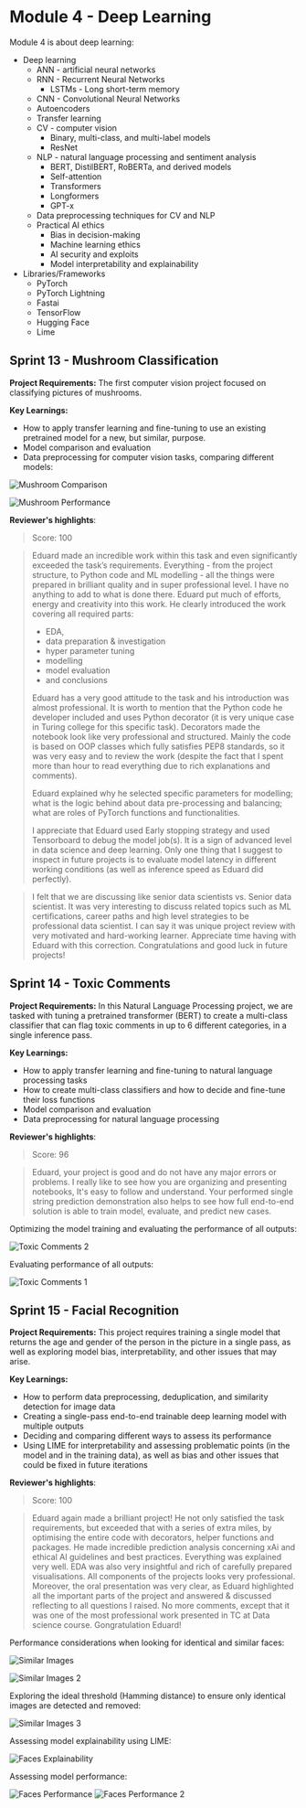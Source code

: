 # Module 4 - Deep Learning

Module 4 is about deep learning:
- Deep learning
    - ANN - artificial neural networks
    - RNN - Recurrent Neural Networks
        - LSTMs - Long short-term memory
    - CNN - Convolutional Neural Networks
    - Autoencoders
    - Transfer learning
    - CV - computer vision
        - Binary, multi-class, and multi-label models
        - ResNet
    - NLP - natural language processing and sentiment analysis
        - BERT, DistilBERT, RoBERTa, and derived models
        - Self-attention
        - Transformers
        - Longformers
        - GPT-x
    - Data preprocessing techniques for CV and NLP
    - Practical AI ethics
        - Bias in decision-making
        - Machine learning ethics
        - AI security and exploits
        - Model interpretability and explainability
- Libraries/Frameworks
    - PyTorch
    - PyTorch Lightning
    - Fastai
    - TensorFlow
    - Hugging Face
    - Lime

## Sprint 13 - Mushroom Classification

**Project Requirements:** The first computer vision project focused on classifying pictures of mushrooms.

**Key Learnings:**
- How to apply transfer learning and fine-tuning to use an existing pretrained model for a new, but similar, purpose.
- Model comparison and evaluation
- Data preprocessing for computer vision tasks, comparing different models:

![Mushroom Comparison](img/mushrooms_comparison.png)

![Mushroom Performance](img/mushrooms_performance.png)

**Reviewer's highlights**:

> Score: 100

> Eduard made an incredible work within this task and even significantly exceeded the task’s requirements. 
> Everything - from the project structure, to Python code and ML modelling - all the things were prepared in brilliant quality and in super professional level.
> I have no anything to add to what is done there. Eduard put much of efforts, energy and creativity into this work. He clearly introduced the work covering all required parts: 
> - EDA,
> - data preparation & investigation
> - hyper parameter tuning
> - modelling
> - model evaluation
> - and conclusions
>
> Eduard has a very good attitude to the task and his introduction was almost professional. It is worth to mention that the Python code he developer included and uses Python decorator (it is very unique case in Turing college for this specific task). Decorators made the notebook look like very professional and structured. Mainly the code is based on OOP classes which fully satisfies PEP8 standards, so it was very easy and to review the work (despite the fact that I spent more than hour to read everything due to rich explanations and comments).
> 
> Eduard explained why he selected specific parameters for modelling; what is the logic behind about data pre-processing and balancing; what are roles of PyTorch functions and functionalities.
> 
> I appreciate that Eduard used Early stopping strategy and used Tensorboard to debug the model job(s). It is a sign of advanced level in data science and deep learning. 
Only one thing that I suggest to inspect in future projects is to evaluate model latency in different working conditions (as well as inference speed as Eduard did perfectly).

> I felt that we are discussing like senior data scientists vs. Senior data scientist. It was very interesting to discuss related topics such as ML certifications, career paths and high level strategies to be professional data scientist. I can say it was unique project review with very motivated and hard-working learner.
Appreciate time having with Eduard with this correction. Congratulations and good luck in future projects!



## Sprint 14 - Toxic Comments

**Project Requirements:** In this Natural Language Processing project, we are tasked with tuning a pretrained transformer (BERT) to create a multi-class classifier that can flag toxic comments in up to 6 different categories, in a single inference pass.

**Key Learnings:**
- How to apply transfer learning and fine-tuning to natural language processing tasks
- How to create multi-class classifiers and how to decide and fine-tune their loss functions
- Model comparison and evaluation
- Data preprocessing for natural language processing

**Reviewer's highlights**:

> Score: 96

> Eduard, your project is good and do not have any major errors or problems. I really like to see how you are organizing and presenting notebooks, It's easy to follow and understand. Your performed single string prediction demonstration also helps to see how full end-to-end solution is able to train model, evaluate, and predict new cases.


Optimizing the model training and evaluating the performance of all outputs:

![Toxic Comments 2](img/toxic_comments_2.png)

Evaluating performance of all outputs:

![Toxic Comments 1](img/toxic_comments_1.png)

## Sprint 15 - Facial Recognition

**Project Requirements:** This project requires training a single model that returns the age and gender of the person in the picture in a single pass, as well as exploring model bias, interpretability, and other issues that may arise.

**Key Learnings:**
- How to perform data preprocessing, deduplication, and similarity detection for image data
- Creating a single-pass end-to-end trainable deep learning model with multiple outputs
- Deciding and comparing different ways to assess its performance
- Using LIME for interpretability and assessing problematic points (in the model and in the training data), as well as bias and other issues that could be fixed in future iterations


**Reviewer's highlights**:

> Score: 100

> Eduard again made a brilliant project! He not only satisfied the task requirements, but exceeded that with a series of extra miles, by optimising the entire code with decorators, helper functions and packages. He made incredible prediction analysis concerning xAi and ethical AI guidelines and best practices. Everything was explained very well. EDA was also very insightful and rich of carefully prepared visualisations. All components of the projects looks very professional. 
Moreover, the oral presentation was very clear, as Eduard highlighted all the important parts of the project and answered & discussed reflecting to all questions I raised.
No more comments, except that it was one of the most professional work presented in TC at Data science course.
Gongratulation Eduard!


Performance considerations when looking for identical and similar faces:

![Similar Images](img/similar_images.png)

![Similar Images 2](img/similar_images2.png)

Exploring the ideal threshold (Hamming distance) to ensure only identical images are detected and removed:

![Similar Images 3](img/similar_images3.png)

Assessing model explainability using LIME:

![Faces Explainability](img/faces_explainability.png)

Assessing model performance:

![Faces Performance](img/faces_performance.png)
![Faces Performance 2](img/faces_performance2.png)

